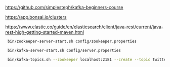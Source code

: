 https://github.com/simplesteph/kafka-beginners-course

https://app.bonsai.io/clusters

https://www.elastic.co/guide/en/elasticsearch/client/java-rest/current/java-rest-high-getting-started-maven.html

```bash
 bin/zookeeper-server-start.sh config/zookeeper.properties
```

```bash
 bin/kafka-server-start.sh config/server.properties 
```

```bash
 bin/kafka-topics.sh --zookeeper localhost:2181 --create --topic twitter_tweets --partitions 3 --replication-factor 1
```